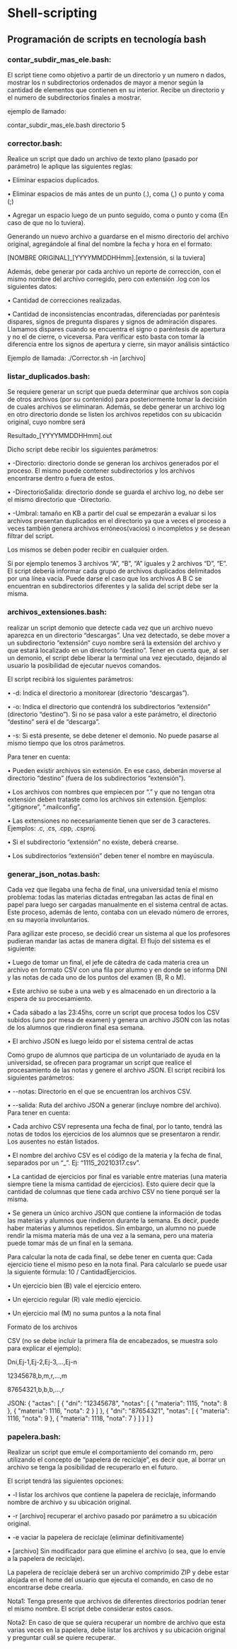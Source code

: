 # Shell-scripting

## Programación de scripts en tecnología bash

### contar_subdir_mas_ele.bash:

El script tiene como objetivo a partir de un directorio y un numero n dados, mostrar los n subdirectorios ordenados de mayor a menor según la cantidad de elementos que contienen en su interior. Recibe un directorio y el numero de subdirectorios finales a mostrar.

ejemplo de llamado:

contar_subdir_mas_ele.bash directorio 5

### corrector.bash:

Realice un script que dado un archivo de texto plano (pasado por parámetro) le aplique las siguientes reglas:

• Eliminar espacios duplicados.

• Eliminar espacios de más antes de un punto (.), coma (,) o punto y coma (;)

• Agregar un espacio luego de un punto seguido, coma o punto y coma (En caso de que no lo tuviera).

Generando un nuevo archivo a guardarse en el mismo directorio del archivo original, agregándole al final del nombre la fecha y hora en el formato: 

[NOMBRE ORIGINAL]_[YYYYMMDDHHmm].[extensión, si la tuviera]

Además, debe generar por cada archivo un reporte de corrección, con el mismo nombre del archivo corregido, pero con extensión .log con los siguientes datos:

• Cantidad de correcciones realizadas.

• Cantidad de inconsistencias encontradas, diferenciadas por paréntesis dispares, signos de pregunta dispares y signos de admiración dispares. Llamamos dispares cuando se encuentra el signo o paréntesis de apertura y no el de cierre, o viceversa. Para verificar esto basta con tomar la diferencia entre los signos de apertura y cierre, sin mayor análisis sintáctico

Ejemplo de llamada: ./Corrector.sh -in [archivo]

### listar_duplicados.bash:

Se requiere generar un script que pueda determinar que archivos son copia de otros archivos (por su contenido) para posteriormente tomar la decisión de cuales archivos se eliminaran. Además, se debe generar un archivo log en otro directorio donde se listen los archivos repetidos con su ubicación original, cuyo nombre será 

Resultado_[YYYYMMDDHHmm].out

Dicho script debe recibir los siguientes parámetros:

• -Directorio: directorio donde se generan los archivos generados por el proceso. El mismo puede contener subdirectorios y los archivos encontrarse dentro o fuera de estos.

• -DirectorioSalida: directorio donde se guarda el archivo log, no debe ser el mismo directorio que -Directorio.

• -Umbral: tamaño en KB a partir del cual se empezarán a evaluar si los archivos presentan duplicados en el directorio ya que a veces el proceso a veces también genera archivos erróneos(vacíos) o incompletos y se desean filtrar del script.

Los mismos se deben poder recibir en cualquier orden.

Si por ejemplo tenemos 3 archivos “A”, “B”, “A” iguales y 2 archivos “D”, “E”. El script debería informar cada grupo de archivos duplicados delimitados por una línea vacía. Puede darse el caso que los archivos A B C se encuentran en subdirectorios diferentes y la salida del script debe ser la misma.

### archivos_extensiones.bash:

realizar un script demonio que detecte cada vez que un archivo nuevo aparezca en un directorio “descargas”. Una vez detectado, se debe mover a un subdirectorio “extensión” cuyo nombre será la extensión del archivo y que estará localizado en un directorio “destino”. Tener en cuenta que, al ser un demonio, el script debe liberar la terminal una vez ejecutado, dejando al usuario la posibilidad de ejecutar nuevos comandos.

El script recibirá los siguientes parámetros:

• -d: Indica el directorio a monitorear (directorio “descargas”).

• -o: Indica el directorio que contendrá los subdirectorios “extensión” (directorio “destino”). Si no se pasa valor a este parámetro, el directorio “destino” será el de “descarga”.

• -s: Si está presente, se debe detener el demonio. No puede pasarse al mismo tiempo que los otros parámetros.

Para tener en cuenta:

• Pueden existir archivos sin extensión. En ese caso, deberán moverse al directorio “destino” (fuera de los subdirectorios “extensión”).

• Los archivos con nombres que empiecen por “.” y que no tengan otra extensión deben trataste como los archivos sin extensión. Ejemplos: “.gitignore”, “.mailconfig”.

• Las extensiones no necesariamente tienen que ser de 3 caracteres. Ejemplos: .c, .cs, .cpp, .csproj.

• Si el subdirectorio “extensión” no existe, deberá crearse.

• Los subdirectorios “extensión” deben tener el nombre en mayúscula.

### generar_json_notas.bash:

Cada vez que llegaba una fecha de final, una universidad tenía el mismo problema: todas las materias dictadas entregaban las actas de final en papel para luego ser cargadas manualmente en el sistema central de actas. Este proceso, además de lento, contaba con un elevado número de errores, en su mayoría involuntarios.

Para agilizar este proceso, se decidió crear un sistema al que los profesores pudieran mandar las actas de manera digital. El flujo del sistema es el siguiente:

• Luego de tomar un final, el jefe de cátedra de cada materia crea un archivo en formato CSV con una fila por alumno y en donde se informa DNI y las notas de cada uno de los puntos del examen (B, R o M).

• Este archivo se sube a una web y es almacenado en un directorio a la espera de su procesamiento.

• Cada sábado a las 23:45hs, corre un script que procesa todos los CSV subidos (uno por mesa de examen) y genera un archivo JSON con las notas de los alumnos que rindieron final esa semana.

• El archivo JSON es luego leído por el sistema central de actas

Como grupo de alumnos que participa de un voluntariado de ayuda en la universidad, se ofrecen para programar un script que realice el procesamiento de las notas y genere el archivo JSON. El script recibirá los siguientes parámetros:

• --notas: Directorio en el que se encuentran los archivos CSV.

• --salida: Ruta del archivo JSON a generar (incluye nombre del archivo). Para tener en cuenta:

  • Cada archivo CSV representa una fecha de final, por lo tanto, tendrá las notas de todos los ejercicios de los alumnos que se presentaron a rendir. Los ausentes no están listados.

  • El nombre del archivo CSV es el código de la materia y la fecha de final, separados por un “_”. Ej: “1115_20210317.csv”.

  • La cantidad de ejercicios por final es variable entre materias (una materia siempre tiene la misma cantidad de ejercicios). Esto quiere decir que la cantidad de columnas que tiene cada archivo CSV no tiene porqué ser la misma.

  • Se genera un único archivo JSON que contiene la información de todas las materias y alumnos que rindieron durante la semana. Es decir, puede haber materias y alumnos repetidos. Sin embargo, un alumno no puede rendir la misma materia más de una vez a la semana, pero una materia puede tomar más de un final en la semana.
  
Para calcular la nota de cada final, se debe tener en cuenta que:
Cada ejercicio tiene el mismo peso en la nota final. Para calcularlo se puede usar la siguiente fórmula: 10 / CantidadEjercicios.

• Un ejercicio bien (B) vale el ejercicio entero.

• Un ejercicio regular (R) vale medio ejercicio.

• Un ejercicio mal (M) no suma puntos a la nota final

Formato de los archivos

CSV (no se debe incluir la primera fila de encabezados, se muestra solo para explicar el ejemplo):

Dni,Ej-1,Ej-2,Ej-3,…,Ej-n

12345678,b,m,r,…,m

87654321,b,b,b,…,r

JSON:
{ "actas": [
 {
 "dni": "12345678",
 "notas": [
 { "materia": 1115, "nota": 8 },
 { "materia": 1116, "nota": 2 }
 ]
 },
 {
 "dni": "87654321",
 "notas": [
 { "materia": 1116, "nota": 9 },
 { "materia": 1118, "nota": 7 }
 ]
 }
] }

### papelera.bash:

Realizar un script que emule el comportamiento del comando rm, pero utilizando el concepto de “papelera de reciclaje”, es decir que, al borrar un archivo se tenga la posibilidad de recuperarlo en el futuro. 

El script tendrá las siguientes opciones:

• -l listar los archivos que contiene la papelera de reciclaje, informando nombre de archivo y su ubicación original.

• -r [archivo] recuperar el archivo pasado por parámetro a su ubicación original.

• -e vaciar la papelera de reciclaje (eliminar definitivamente)

• [archivo] Sin modificador para que elimine el archivo (o sea, que lo envíe a la papelera de reciclaje). 

La papelera de reciclaje deberá ser un archivo comprimido ZIP y debe estar alojada en el home del usuario que ejecuta el comando, en caso de no encontrarse debe crearla.

Nota1: Tenga presente que archivos de diferentes directorios podrían tener el mismo nombre. El script debe considerar estos casos.

Nota2: En caso de que se quiera recuperar un nombre de archivo que esta varias veces en la papelera, debe listar los archivos y su ubicación original y preguntar cuál se quiere recuperar.

